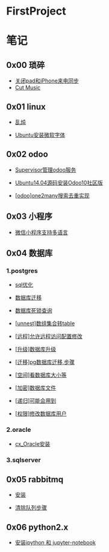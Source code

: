 # FirstProject

# 笔记

## 0x00 琐碎

* [关闭pad和iPhone来电同步](notebook/trivial/关闭pad和iPhone来电同步.md)
* [Cut Music](py-music/readme.md)

## 0x01 linux

* [乱炖](notebook/linux/乱炖.md)

* [Ubuntu安装微软字体](notebook/linux/Ubuntu安装微软字体.md)


## 0x02 odoo

* [Supervisor管理odoo服务](notebook/odoo/Supervisor管理odoo服务.md)

* [Ubuntu14.04源码安装Odoo10社区版](notebook/odoo/Ubuntu14.04源码安装Odoo10社区版.md)

* [[odoo]one2many搜索去重实现](notebook/odoo/[odoo]one2many搜索去重实现.md)


## 0x03 小程序

*  [微信小程序支持多语言](notebook/weapp/微信小程序支持多语言.md)

## 0x04 数据库

### 1.postgres

* [sql优化](notebook/database/sql优化.md)

* [数据库迁移](notebook/database/postgres/数据库迁移.md)

* [数据库死锁查询](notebook/database/postgres/数据库死锁查询.md)

* [[unnest]数组集合转table](notebook/database/postgres/[unnest]数组集合转table.md)

* [[远程]允许远程访问配置修改](notebook/database/postgres/[远程]允许远程访问配置修改.md)

* [[升级]数据库升级](notebook/database/postgres/[升级]数据库升级.md)

* [[迁移]pg数据库迁移,步骤](notebook/database/postgres/[迁移]pg数据库迁移,步骤.md)

* [[空间]看数据库大小等](notebook/database/postgres/[空间]看数据库大小等.md)

* [[加密]数据库文件](notebook/database/postgres/[加密]数据库文件.md)

* [[递归]可能会用到](notebook/database/postgres/[递归]可能会用到.md)

* [[权限]修改数据库用户](notebook/database/postgres/[权限]修改数据库用户.md)

### 2.oracle

* [cx_Oracle安装](notebook/database/oracle/cx_Oracle安装.md)

### 3.sqlserver

## 0x05 rabbitmq

* [安装](notebook/rabbitmq/安装mq.md)

* [清除队列步骤](notebook/rabbitmq/清除队列步骤.md)

## 0x06 python2.x

* [安装ipython 和 jupyter-notebook](notebook/python/安装ipython&jupyter-notebook(python2.x).md)
